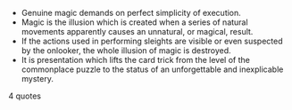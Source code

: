  - Genuine magic demands on perfect simplicity of execution.
 - Magic is the illusion which is created when a series of natural movements apparently causes an unnatural, or magical, result.
 - If the actions used in performing sleights are visible or even suspected by the onlooker, the whole illusion of magic is destroyed.
 - It is presentation which lifts the card trick from the level of the commonplace puzzle to the status of an unforgettable and inexplicable mystery.

4 quotes